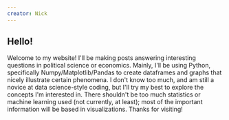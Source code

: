 ```yaml
---
creator: Nick
---
```

## Hello!
Welcome to my website! I'll be making posts answering interesting questions in political science or economics. Mainly, I'll be using Python, specifically Numpy/Matplotlib/Pandas to create dataframes and graphs that nicely illustrate certain phenomena. I don't know too much, and am still a novice at data science-style coding, but I'll try my best to explore the concepts I'm interested in. There shouldn't be too much statistics or machine learning used (not currently, at least); most of the important information will be based in visualizations. Thanks for visiting!
